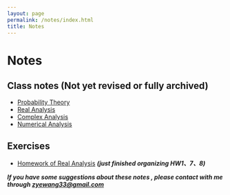 ```yaml
---
layout: page
permalink: /notes/index.html
title: Notes
---
```


# Notes

## Class notes (Not yet revised or fully archived) 

- [Probability Theory](probablity_theory.pdf) 
- [Real Analysis](real_analysis.pdf)  
- [Complex Analysis](complex_analysis.pdf)
- [Numerical Analysis](numerical_analysis.pdf)    



## Exercises

- [Homework of Real Analysis](hw_real_analysis.pdf)  ***(just finished organizing HW1、7、8)***





***If you have some suggestions about these notes , please contact with me through zyewang33@gmail.com***

